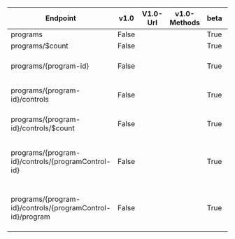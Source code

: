 | Endpoint | v1.0 | V1.0-Url | v1.0-Methods | beta | Beta-Url | Beta-Methods | Path | Root | Children | Segment |
| ----------| ----------| ----------| ----------| ----------| ----------| ----------| ----------| ----------| ----------| ----------|
| programs| False| | | True| https://graph.microsoft.com/beta/programs| Get Post| programs| programs| 2| programs|
| programs/$count| False| | | True| https://graph.microsoft.com/beta/programs/$count| Get| programs $count| programs| 0| $count|
| programs/{program-id}| False| | | True| https://graph.microsoft.com/beta/programs/{program-id}| Get Patch Delete| programs {program-id}| programs| 1| {program-id}|
| programs/{program-id}/controls| False| | | True| https://graph.microsoft.com/beta/programs/{program-id}/controls| Get Post| programs {program-id} controls| programs| 2| controls|
| programs/{program-id}/controls/$count| False| | | True| https://graph.microsoft.com/beta/programs/{program-id}/controls/$count| Get| programs {program-id} controls $count| programs| 0| $count|
| programs/{program-id}/controls/{programControl-id}| False| | | True| https://graph.microsoft.com/beta/programs/{program-id}/controls/{programControl-id}| Get Patch Delete| programs {program-id} controls {programControl-id}| programs| 1| {programControl-id}|
| programs/{program-id}/controls/{programControl-id}/program| False| | | True| https://graph.microsoft.com/beta/programs/{program-id}/controls/{programControl-id}/program| Get Patch Delete| programs {program-id} controls {programControl-id} program| programs| 0| program|
